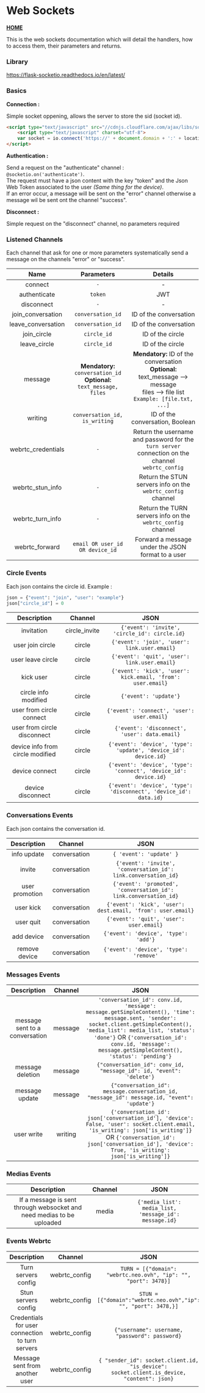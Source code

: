 # Web Sockets
**[HOME](../README.md)**

This is the web sockets documentation which will detail the handlers, how to access them, their parameters and returns.

### Library

https://flask-socketio.readthedocs.io/en/latest/
 
### Basics

**Connection :**

Simple socket oppening, allows the server to store the sid (socket id).

```html
<script type="text/javascript" src="//cdnjs.cloudflare.com/ajax/libs/socket.io/1.3.6/socket.io.min.js"></script>
    <script type="text/javascript" charset="utf-8">
    var socket = io.connect('https://' + document.domain + ':' + location.port);
</script>
```

**Authentication :**

Send a request on the "authenticate" channel : `@socketio.on('authenticate')`.<br/>
The request must have a json content with the key "token" and the Json Web Token associated to the user *(Same thing for the device)*.<br/>
If an error occur, a message will be sent on the "error" channel otherwise a message wil be sent ont the channel "success".

**Disconnect :**

Simple request on the "disconnect" channel, no parameters required

### Listened Channels

Each channel that ask for one or more parameters systematically send a message on the channels "error" or "success".

Name | Parameters | Details
:---: | :---: | :---:
connect | `-` | -
authenticate | `token` | JWT
disconnect | `-` | -
join_conversation | `conversation_id` | ID of the conversation
leave_conversation | `conversation_id` | ID of the conversation
join_circle | `circle_id` | ID of the circle
leave_circle | `circle_id` | ID of the circle
message | **Mendatory:** `conversation_id`<br/>**Optional:** `text_message, files` | **Mendatory:** ID of the conversation <br/> **Optional:** <br/> text_message --> message<br/>files --> file list<br/>`Example: [file.txt, ...]`
writing | `conversation_id, is_writing` | ID of the conversation, Boolean
webrtc_credentials | `-` | Return the username and password for the `turn server` connection on the channel `webrtc_config`
webrtc_stun_info | `-` | Return the STUN servers info on the `webrtc_config` channel
webrtc_turn_info | `-` | Return the TURN servers info on the `webrtc_config` channel
webrtc_forward | `email OR user_id OR device_id` | Forward a message under the JSON format to a user

### Circle Events

Each json contains the circle id. Example : <br/>
```python
json = {"event": "join", "user": "example"} 
json["circle_id"] = 0
```

Description | Channel | JSON
:---: | :---: | :---:
invitation | circle_invite | `{'event': 'invite', 'circle_id': circle.id} `
user join circle | circle | `{'event': 'join', 'user': link.user.email}`
user leave circle | circle | `{'event': 'quit', 'user': link.user.email}`
kick user | circle | `{'event': 'kick', 'user': kick.email, 'from': user.email}`
circle info modified | circle | `{'event': 'update'}`
user from circle connect | circle | `{'event': 'connect', 'user': user.email}`
user from circle disconnect | circle | `{'event': 'disconnect', 'user': data.email}`
device info from circle modified | circle | `{'event': 'device', 'type': 'update', 'device_id': device.id}`
device connect | circle | `{'event': 'device', 'type': 'connect', 'device_id': device.id}`
device disconnect | circle | `{'event': 'device', 'type': 'disconnect', 'device_id': data.id}`

### Conversations Events

Each json contains the conversation id.

Description | Channel | JSON
:---: | :---: | :---:
info update | conversation | `{ 'event': 'update' }`
invite | conversation | `{'event': 'invite', 'conversation_id': link.conversation_id}`
user promotion | conversation | `{'event': 'promoted', 'conversation_id': link.conversation_id}`
user kick | conversation | `{'event': 'kick', 'user': dest.email, 'from': user.email}`
user quit | conversation | `{'event': 'quit', 'user': user.email}`
add device | conversation | `{'event': 'device', 'type': 'add'}`
remove device | conversation | `{'event': 'device', 'type': 'remove'`

### Messages Events

Description | Channel | JSON
:---: | :---: | :---:
message sent to a conversation | message | `'conversation_id': conv.id, 'message': message.getSimpleContent(), 'time': message.sent, 'sender': socket.client.getSimpleContent(), 'media_list': media_list, 'status': 'done'}` OR `{'conversation_id': conv.id, 'message': message.getSimpleContent(), 'status': 'pending'}`
message deletion | message | `{"conversation_id": conv_id, "message_id": id, "event": 'delete'}`
message update | message | `{"conversation_id": message.conversation_id, "message_id": message.id, "event": 'update'}`
user write | writing | `{'conversation_id': json['conversation_id'], 'device': False, 'user': socket.client.email, 'is_writing': json['is_writing']}` OR `{'conversation_id': json['conversation_id'], 'device': True, 'is_writing': json['is_writing']}`

### Medias Events

Description | Channel | JSON
:---: | :---: | :---:
If a message is sent through websocket and need medias to be uploaded | media | `{'media_list': media_list, 'message_id': message.id}`

### Events Webrtc

Description | Channel | JSON
:---: | :---: | :---:
Turn servers config | webrtc_config | `TURN = [{"domain": "webrtc.neo.ovh", "ip": "", "port": 3478}]`
Stun servers config | webrtc_config | `STUN = [{"domain":"webrtc.neo.ovh","ip": "", "port": 3478,}]`
Credentials for user connection to turn servers | webrtc_config | `{"username": username, "password": password}`
Message sent from another user | webrtc_config | `{ "sender_id": socket.client.id, "is_device": socket.client.is_device, "content": json}`

